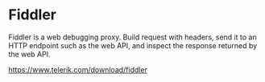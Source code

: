 # Fiddler

Fiddler is a web debugging proxy. Build request with headers, send it to an HTTP endpoint such as the web API,
and inspect the response returned by the web API.

https://www.telerik.com/download/fiddler
